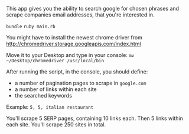 This app gives you the ability to search google for chosen phrases and scrape companies email addresses, that you're interested in.

```bundle```
```ruby main.rb```

You might have to install the newest chrome driver from http://chromedriver.storage.googleapis.com/index.html

Move it to your Desktop and type in your console:
```mv ~/Desktop/chromedriver /usr/local/bin```

After running the script, in the console, you should define:
- a number of pagination pages to scrape in `google.com`
- a number of links within each site
- the searched keywords

Example: `5, 5, italian restaurant`

You'll scrape 5 SERP pages, containing 10 links each. Then 5 links within each site.
You'll scrape 250 sites in total.

